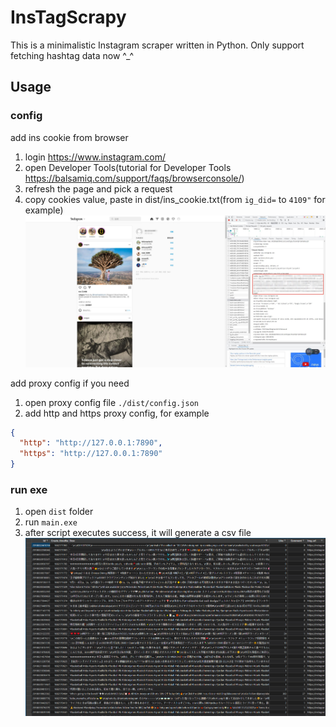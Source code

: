 # InsTagScrapy

This is a minimalistic Instagram scraper written in Python. Only support fetching hashtag data now ^_^


## Usage

### config

add ins cookie from browser
1. login https://www.instagram.com/
2. open Developer Tools(tutorial for Developer Tools https://balsamiq.com/support/faqs/browserconsole/)
3. refresh the page and pick a request
4. copy cookies value, paste in dist/ins_cookie.txt(from `ig_did=` to `4109"` for example)
![cookie](./cookie.jpg)


add proxy config if you need
1. open proxy config file `./dist/config.json`
2. add http and https proxy config, for example
```json
{
  "http": "http://127.0.0.1:7890",
  "https": "http://127.0.0.1:7890"
}
```

### run exe
1. open `dist` folder
2. run `main.exe`
3. after script executes success, it will generate a csv file
![result](./result.png)